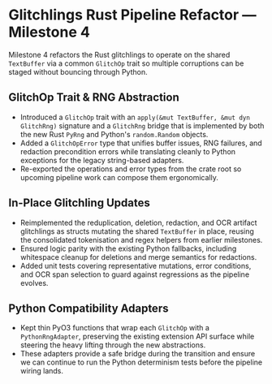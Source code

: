 # Glitchlings Rust Pipeline Refactor — Milestone 4

Milestone 4 refactors the Rust glitchlings to operate on the shared `TextBuffer` via a common `GlitchOp` trait so multiple
corruptions can be staged without bouncing through Python.

## GlitchOp Trait & RNG Abstraction
- Introduced a `GlitchOp` trait with an `apply(&mut TextBuffer, &mut dyn GlitchRng)` signature and a `GlitchRng` bridge that is
  implemented by both the new Rust `PyRng` and Python's `random.Random` objects.
- Added a `GlitchOpError` type that unifies buffer issues, RNG failures, and redaction precondition errors while translating
  cleanly to Python exceptions for the legacy string-based adapters.
- Re-exported the operations and error types from the crate root so upcoming pipeline work can compose them ergonomically.

## In-Place Glitchling Updates
- Reimplemented the reduplication, deletion, redaction, and OCR artifact glitchlings as structs mutating the shared `TextBuffer`
  in place, reusing the consolidated tokenisation and regex helpers from earlier milestones.
- Ensured logic parity with the existing Python fallbacks, including whitespace cleanup for deletions and merge semantics for
  redactions.
- Added unit tests covering representative mutations, error conditions, and OCR span selection to guard against regressions as
  the pipeline evolves.

## Python Compatibility Adapters
- Kept thin PyO3 functions that wrap each `GlitchOp` with a `PythonRngAdapter`, preserving the existing extension API surface
  while steering the heavy lifting through the new abstractions.
- These adapters provide a safe bridge during the transition and ensure we can continue to run the Python determinism tests
  before the pipeline wiring lands.

